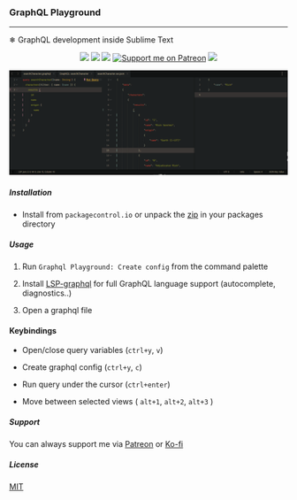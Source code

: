 ### GraphQL Playground

---

❄ GraphQL development inside Sublime Text

<p align="center">
<a href="https://www.sublimetext.com/">
    <img src="https://img.shields.io/badge/Made%20For-Sublime-ff9800?logo=sublime%20text" /></a>
<a href="https://packagecontrol.io/packages/GraphQL%20Playground">
    <img src="https://img.shields.io/packagecontrol/dt/GraphQL%20Playground" /></a>
<a href="https://github.com/kapitanluffy/sublime-graphql-playground/releases">
    <img src="https://img.shields.io/github/v/tag/kapitanluffy/sublime-graphql-playground?label=release" /></a>
<a href="https://patreon.com/kapitanluffy">
    <img src="https://img.shields.io/endpoint.svg?url=https%3A%2F%2Fshieldsio-patreon.vercel.app%2Fapi%3Fusername%3Dkapitanluffy%26type%3Dpatrons&style=flat" alt="Support me on Patreon" /></a>
<a href="https://ko-fi.com/kapitanluffy">
    <img src="https://img.shields.io/badge/Ko--fi-Support-019cde?logo=ko-fi" /></a>
</p>


![preview](preview.png)


##### Installation

- Install from `packagecontrol.io` or unpack the [zip](https://github.com/kapitanluffy/sublime-graphql-playground/archive/master.zip) in your packages directory

##### Usage

1. Run `Graphql Playground: Create config` from the command palette

2. Install [LSP-graphql](https://github.com/sublimelsp/LSP-graphql) for full GraphQL language support (autocomplete, diagnostics..)

2. Open a graphql file

#### Keybindings

- Open/close query variables (`ctrl+y`, `v`)

- Create graphql config (`ctrl+y`, `c`)

- Run query under the cursor (`ctrl+enter`)

- Move between selected views ( `alt+1`, `alt+2`, `alt+3` )

##### Support

You can always support me via [Patreon](https://www.patreon.com/kapitanluffy) or [Ko-fi](https://www.ko-fi.com/kapitanluffy)

##### License

[MIT](LICENSE)
